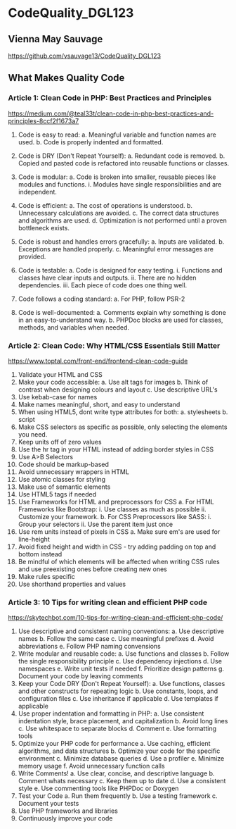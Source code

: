# CodeQuality_DGL123
## Vienna May Sauvage

https://github.com/vsauvage13/CodeQuality_DGL123

## What Makes Quality Code

### Article 1: Clean Code in PHP: Best Practices and Principles
https://medium.com/@teal33t/clean-code-in-php-best-practices-and-principles-8ccf2f1673a7

1. Code is easy to read:
    a. Meaningful variable and function names are used.
    b. Code is properly indented and formatted.

2. Code is DRY (Don't Repeat Yourself):
    a. Redundant code is removed.
    b. Copied and pasted code is refactored into reusable functions or classes.

3. Code is modular:
    a. Code is broken into smaller, reusable pieces like modules and functions.
        i. Modules have single responsibilities and are independent.

4. Code is efficient:
    a. The cost of operations is understood.
        b. Unnecessary calculations are avoided.
    c. The correct data structures and algorithms are used.
    d. Optimization is not performed until a proven bottleneck exists.

5. Code is robust and handles errors gracefully:
    a. Inputs are validated.
    b. Exceptions are handled properly.
    c. Meaningful error messages are provided.

6. Code is testable:
    a. Code is designed for easy testing.
        i. Functions and classes have clear inputs and outputs.
        ii. There are no hidden dependencies.
        iii. Each piece of code does one thing well.

7. Code follows a coding standard:
    a. For PHP, follow PSR-2

8. Code is well-documented:
    a. Comments explain why something is done in an easy-to-understand way. 
    b. PHPDoc blocks are used for classes, methods, and variables when needed.


### Article 2: Clean Code: Why HTML/CSS Essentials Still Matter
https://www.toptal.com/front-end/frontend-clean-code-guide

1. Validate your HTML and CSS
2. Make your code accessible:
    a. Use alt tags for images
    b. Think of contrast when designing colours and layout
    c. Use descriptive URL's
3. Use kebab-case for names
4. Make names meaningful, short, and easy to understand
5. When using HTML5, dont write type attributes for both:
    a. stylesheets
    b. script
6. Make CSS selectors as specific as possible, only selecting the elements you need.
7. Keep units off of zero values
8. Use the hr tag in your HTML instead of adding border styles in CSS
9. Use A>B Selectors
10. Code should be markup-based
11. Avoid unnecessary wrappers in HTML
12. Use atomic classes for styling
13. Make use of semantic elements
14. Use HTML5 tags if needed
15. Use Frameworks for HTML and preprocessors for CSS
    a. For HTML Frameworks like Bootstrap:
        i. Use classes as much as possible
        ii. Customize your framework. 
    b. For CSS Preprocessors like SASS: 
        i. Group your selectors
        ii. Use the parent item just once
16. Use rem units instead of pixels in CSS
    a. Make sure em's are used for line-height
17. Avoid fixed height and width in CSS - try adding padding on top and bottom instead
18. Be mindful of which elements will be affected when writing CSS rules and use preexisting ones before creating new ones
19. Make rules specific
20. Use shorthand properties and values

### Article 3: 10 Tips for writing clean and efficient PHP code
https://skytechbot.com/10-tips-for-writing-clean-and-efficient-php-code/

1. Use descriptive and consistent naming conventions:
   a. Use descriptive names
   b. Follow the same case
   c. Use meaningful prefixes
   d. Avoid abbreviations
   e. Follow PHP naming convensions
2. Write modular and reusable code:
    a. Use functions and classes
    b. Follow the single responsibility principle
    c. Use dependency injections
    d. Use namespaces
    e. Write unit tests if needed
    f. Prioritize design patterns
    g. Document your code by leaving comments
3. Keep your Code DRY (Don't Repeat Yourself):
   a. Use functions, classes and other constructs for repeating logic
   b. Use constants, loops, and configuration files
   c. Use inheritance if applicable
   d. Use templates if applicable
4. Use proper indentation and formatting in PHP:
   a. Use consistent indentation style, brace placement, and capitalization
   b. Avoid long lines
   c. Use whitespace to separate blocks
   d. Comment
   e. Use formatting tools
5. Optimize your PHP code for performance
   a. Use caching, efficient algorithms, and data structures
   b. Optimize your code for the specific environment
   c. Minimize database queries
   d. Use a profiler
   e. Minimize memory usage
   f. Avoid unnecessary function calls
6. Write Comments!
   a. Use clear, concise, and descriptive language
   b. Comment whats necessary
   c. Keep them up to date
   d. Use a consistent style
   e. Use commenting tools like PHPDoc or Doxygen
7. Test your Code
   a. Run them frequently
   b. Use a testing framework
   c. Document your tests
8. Use PHP frameworks and libraries
9. Continuously improve your code

   
